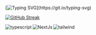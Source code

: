 [![Typing SVG](https://readme-typing-svg.demolab.com?font=Fira+Code&weight=35&size=45&duration=4000&pause=500&color=abd102&center=true&vCenter=true&width=480&lines=Chekkal+Islam;%7C+Web+Developer;%7C+English+Student%7C;)](https://git.io/typing-svg)

[![GitHub Streak](https://streak-stats.demolab.com?user=dev-Dz27&theme=merko&date_format=j%20M%5B%20Y%5D)](https://git.io/streak-stats)

<img  align="left" alt='typescript' src='https://img.shields.io/badge/TypeScript-007ACC?style=for-the-badge&logo=typescript&logoColor=white' />
<img  align="left" alt='NextJs' src='https://img.shields.io/badge/Next-black?style=for-the-badge&logo=next.js&logoColor=white'/>
<img align="left" alt='tailwind' src='https://img.shields.io/badge/tailwindcss-%2338B2AC.svg?style=for-the-badge&logo=tailwind-css&logoColor=white'/>
